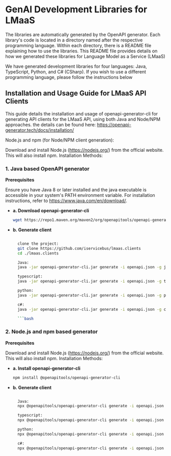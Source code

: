 # GenAI Development Libraries for LMaaS

The libraries are automatically generated by the OpenAPI generator. Each library's code is located in a directory named after the respective programming language. Within each directory, there is a README file explaining how to use the libraries. This README file provides details on how we generated these libraries for Language Model as a Service (LMaaS)


We have generated development libraries for four languages: Java, TypeScript, Python, and C# (CSharp). If you wish to use a different programming language, please follow the instructions below


## Installation and Usage Guide for LMaaS API Clients

This guide details the installation and usage of openapi-generator-cli for generating API clients for the LMaaS API, using both Java and Node/NPM approaches. the details can be found here: https://openapi-generator.tech/docs/installation/

Node.js and npm (for Node/NPM client generation):

Download and install Node.js (https://nodejs.org/) from the official website. This will also install npm.
Installation Methods:

### 1. Java based OpenAPI generator

**Prerequisites**

Ensure you have Java 8 or later installed and the java executable is accessible in your system's PATH environment variable. For installation instructions, refer to https://www.java.com/en/download/.


- **a. Download openapi-generator-cli**

  ```bash
  wget https://repo1.maven.org/maven2/org/openapitools/openapi-generator-cli/7.2.0/openapi-generator-cli-7.2.0.jar -O openapi-generator-cli.jar
  ```
- **b. Generate client**

  ```bash

    clone the project:
    git clone https://github.com/iservicebus/lmaas.clients
    cd ./lmaas.clients

    Java:
    java -jar openapi-generator-cli.jar generate -i openapi.json -g java -o ./java/openapi_client

    typescript:
    java -jar openapi-generator-cli.jar generate -i openapi.json -g typescript -o ./typescript/openapi_client

    python:
    java -jar openapi-generator-cli.jar generate -i openapi.json -g python -o ./python/openapi_client

    c#:
    java -jar openapi-generator-cli.jar generate -i openapi.json -g csharp -o ./csharp/openapi_client

    ```bash

### 2. Node.js and npm based generator

**Prerequisites**


Download and install Node.js (https://nodejs.org/) from the official website. This will also install npm.
Installation Methods:


- **a. Install openapi-generator-cli**

  ```bash
  npm install @openapitools/openapi-generator-cli

  ```
- **b. Generate client**

  ```bash

    Java:
    npx @openapitools/openapi-generator-cli generate -i openapi.json -g java -o ./java/openapi_client

    typescript:
    npx @openapitools/openapi-generator-cli generate -i openapi.json -g typescript -o ./typescript/openapi_client

    python:
    npx @openapitools/openapi-generator-cli generate -i openapi.json -g python -o ./python/openapi_client

    c#:
    npx @openapitools/openapi-generator-cli generate -i openapi.json -g csharp -o ./csharp/openapi_client

  ```

